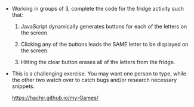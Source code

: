 
* Working in groups of 3, complete the code for the fridge activity such that:

  1. JavaScript dynamically generates buttons for each of the letters on the screen.

  2. Clicking any of the buttons leads the SAME letter to be displayed on the screen.

  3. Hitting the clear button erases all of the letters from the fridge.

* This is a challenging exercise. You may want one person to type, while the other two watch over to catch bugs and/or research necessary snippets.

  https://hachir.github.io/my-Games/
